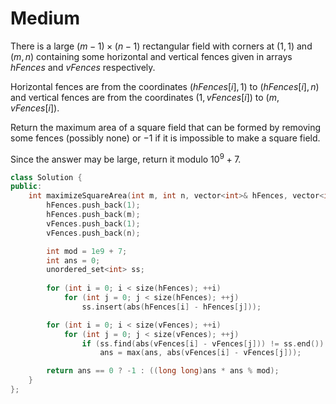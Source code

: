 # Medium

There is a large $(m - 1) \times (n - 1)$ rectangular field with corners at $(1, 1)$ and $(m, n)$ containing some horizontal and vertical fences given in arrays $hFences$ and $vFences$ respectively.

Horizontal fences are from the coordinates $(hFences[i], 1)$ to $(hFences[i], n)$ and vertical fences are from the coordinates $(1, vFences[i])$ to $(m, vFences[i])$.

Return the maximum area of a square field that can be formed by removing some fences (possibly none) or $-1$ if it is impossible to make a square field.

Since the answer may be large, return it modulo $10^9 + 7$.

```cpp
class Solution {
public:
    int maximizeSquareArea(int m, int n, vector<int>& hFences, vector<int>& vFences) {
        hFences.push_back(1);
        hFences.push_back(m);
        vFences.push_back(1);
        vFences.push_back(n);

        int mod = 1e9 + 7;
        int ans = 0;
        unordered_set<int> ss;
        
        for (int i = 0; i < size(hFences); ++i)
            for (int j = 0; j < size(hFences); ++j)
                ss.insert(abs(hFences[i] - hFences[j]));

        for (int i = 0; i < size(vFences); ++i)
            for (int j = 0; j < size(vFences); ++j)
                if (ss.find(abs(vFences[i] - vFences[j])) != ss.end())
                    ans = max(ans, abs(vFences[i] - vFences[j]));

        return ans == 0 ? -1 : ((long long)ans * ans % mod);
    }
};
```
